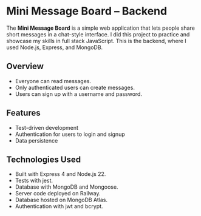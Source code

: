 # Mini Message Board – Backend

The **Mini Message Board** is a simple web application that lets people share short messages in a chat-style interface.
I did this project to practice and showcase my skills in full stack JavaScript.
This is the backend, where I used Node.js, Express, and MongoDB.

## Overview

- Everyone can read messages.
- Only authenticated users can create messages.
- Users can sign up with a username and password.

## Features

- Test-driven development
- Authentication for users to login and signup
- Data persistence

## Technologies Used
- Built with Express 4 and Node.js 22.
- Tests with jest. 
- Database with MongoDB and Mongoose.
- Server code deployed on Railway.
- Database hosted on MongoDB Atlas.
- Authentication with jwt and bcrypt.
